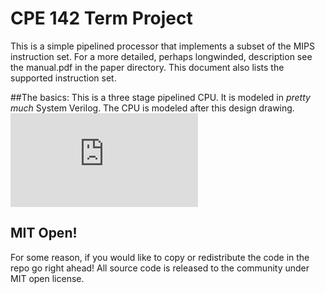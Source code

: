 CPE 142 Term Project
=================
This is a simple pipelined processor that implements a subset of the MIPS instruction set. For a more detailed, perhaps longwinded, description see the manual.pdf in the paper directory. This document also lists the supported instruction set. 

##The basics:
This is a three stage pipelined CPU. It is modeled in *pretty much* System Verilog. The CPU is modeled after this design drawing. 
![](https://www.dropbox.com/s/nhebr3lq0a5ywmx/142.pdf?dl=0)

## MIT Open!
For some reason, if you would like to copy or redistribute the code in the repo go right ahead! All source code is released to the community under MIT open license. 

